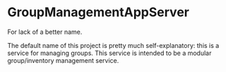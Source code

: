 # GroupManagementAppServer

For lack of a better name.

The default name of this project is pretty much self-explanatory: this is a service for managing groups. This service is intended to be a modular group/inventory management service. 

